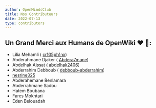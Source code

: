 ```yaml
---
author: OpenMindsClub
title: Nos Contributeurs
date: 2022-07-13
type: contributors
---
```


## Un Grand Merci aux Humans de OpenWiki ❤️ 🐧:

- Lilia Mehamli ( [cr105ph1nx](https://github.com/cr105ph1nx))
- Abderahmane Djaker ( [Abdera7mane](https://github.com/Abdera7mane))
- Abdelhak Aissat ( [abdelhak2406](https://github.com/abdelhak2406))
- Abderrahim Debboub ( [debboub-abderrahim](https://github.com/debboub-abderrahim))
- [nesrine325](https://github.com/nesrine325)
- Abderahemane Benlamara
- Abderrahmane Sadou
- Hatem Boubana
- Fares Mokhtari
- Eden Belouadah
